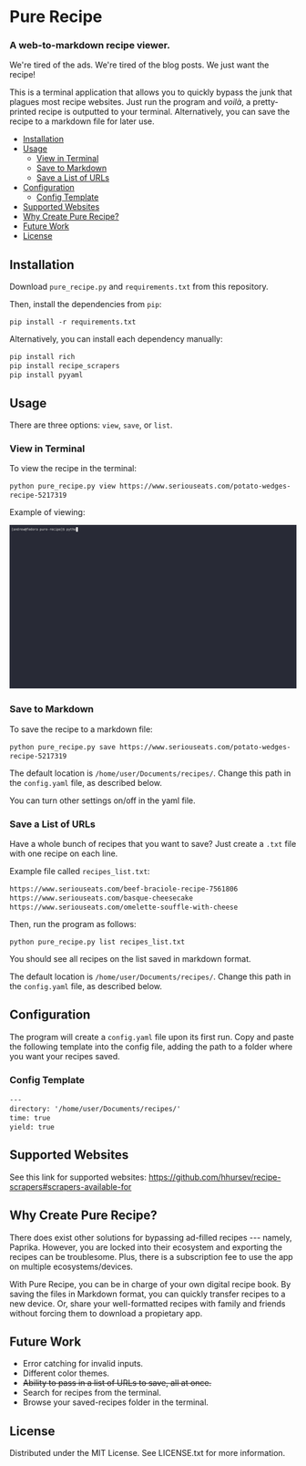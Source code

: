 # Pure Recipe
### A web-to-markdown recipe viewer.

We're tired of the ads. We're tired of the blog posts. We just want the recipe!

This is a terminal application that allows you to quickly bypass the junk that plagues most recipe websites. Just run the program and _voilà_, a pretty-printed recipe is outputted to your terminal. Alternatively, you can save the recipe to a markdown file for later use.

- [Installation](#installation)
- [Usage](#usage)
	- [View in Terminal](#view-in-terminal)
	- [Save to Markdown](#save-to-markdown)
	- [Save a List of URLs](#save-a-list-of-urls)
- [Configuration](#configuration)
	- [Config Template](#config-template)
- [Supported Websites](#supported-websites)
- [Why Create Pure Recipe?](#why-create-pure-recipe)
- [Future Work](#future-work)
- [License](#license)

## Installation

Download `pure_recipe.py` and `requirements.txt` from this repository.

Then, install the dependencies from `pip`:

	pip install -r requirements.txt

Alternatively, you can install each dependency manually:

	pip install rich
	pip install recipe_scrapers
	pip install pyyaml

## Usage

There are three options: `view`, `save`, or `list`. 

### View in Terminal

To view the recipe in the terminal:

	python pure_recipe.py view https://www.seriouseats.com/potato-wedges-recipe-5217319

Example of viewing:

![terminal demonstration](pure-recipe.gif)

### Save to Markdown

To save the recipe to a markdown file: 

	python pure_recipe.py save https://www.seriouseats.com/potato-wedges-recipe-5217319

The default location is `/home/user/Documents/recipes/`. Change this path in the `config.yaml` file, as described below. 

You can turn other settings on/off in the yaml file. 

### Save a List of URLs

Have a whole bunch of recipes that you want to save? Just create a `.txt` file with one recipe on each line. 

Example file called `recipes_list.txt`:

	https://www.seriouseats.com/beef-braciole-recipe-7561806
	https://www.seriouseats.com/basque-cheesecake
	https://www.seriouseats.com/omelette-souffle-with-cheese

Then, run the program as follows:

	python pure_recipe.py list recipes_list.txt

You should see all recipes on the list saved in markdown format.

The default location is `/home/user/Documents/recipes/`. Change this path in the `config.yaml` file, as described below. 

## Configuration

The program will create a `config.yaml` file upon its first run. Copy and paste the following template into the config file, adding the path to a folder where you want your recipes saved.

### Config Template

	---
	directory: '/home/user/Documents/recipes/'
	time: true 
	yield: true


## Supported Websites

See this link for supported websites: https://github.com/hhursev/recipe-scrapers#scrapers-available-for

## Why Create Pure Recipe?

There does exist other solutions for bypassing ad-filled recipes --- namely, Paprika. However, you are locked into their ecosystem and exporting the recipes can be troublesome. Plus, there is a subscription fee to use the app on multiple ecosystems/devices. 

With Pure Recipe, you can be in charge of your own digital recipe book. By saving the files in Markdown format, you can quickly transfer recipes to a new device. Or, share your well-formatted recipes with family and friends without forcing them to download a propietary app. 

## Future Work

- Error catching for invalid inputs.
- Different color themes.
- ~~Ability to pass in a list of URLs to save, all at once.~~
- Search for recipes from the terminal.
- Browse your saved-recipes folder in the terminal.

## License

Distributed under the MIT License. See LICENSE.txt for more information.
